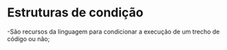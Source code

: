 #  Estruturas de condição

-São recursos da linguagem para condicionar a execução de um trecho de código ou não;

